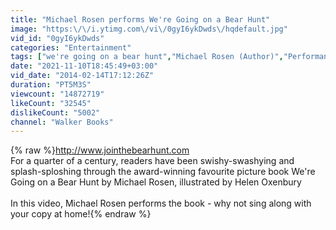 ```yaml
---
title: "Michael Rosen performs We're Going on a Bear Hunt"
image: "https:\/\/i.ytimg.com\/vi\/0gyI6ykDwds\/hqdefault.jpg"
vid_id: "0gyI6ykDwds"
categories: "Entertainment"
tags: ["we're going on a bear hunt","Michael Rosen (Author)","Performance"]
date: "2021-11-10T18:45:49+03:00"
vid_date: "2014-02-14T17:12:26Z"
duration: "PT5M3S"
viewcount: "14872719"
likeCount: "32545"
dislikeCount: "5002"
channel: "Walker Books"
---
```

{% raw %}<a rel="nofollow" target="blank" href="http://www.jointhebearhunt.com">http://www.jointhebearhunt.com</a><br />For a quarter of a century, readers have been swishy-swashying and splash-sploshing through the award-winning favourite picture book We're Going on a Bear Hunt by Michael Rosen, illustrated by Helen Oxenbury<br /><br />In this video, Michael Rosen performs the book - why not sing along with your copy at home!{% endraw %}
